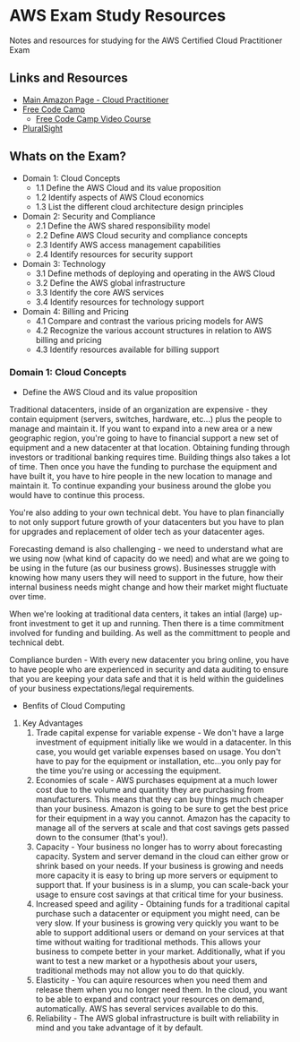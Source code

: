 # AWS Exam Study Resources
Notes and resources for studying for the AWS Certified Cloud Practitioner Exam

## Links and Resources
* [Main Amazon Page - Cloud Practitioner](https://aws.amazon.com/certification/certified-cloud-practitioner/)
* [Free Code Camp](https://www.freecodecamp.org/news/awscertified-challenge-free-path-aws-cloud-certifications/)
   * [Free Code Camp Video Course](https://www.youtube.com/watch?v=3hLmDS179YE)
* [PluralSight](https://app.pluralsight.com/paths/certificate/aws-certified-cloud-practitioner)

## Whats on the Exam?
* Domain 1: Cloud Concepts
  * 1.1 Define the AWS Cloud and its value proposition
  * 1.2 Identify aspects of AWS Cloud economics
  * 1.3 List the different cloud architecture design principles
* Domain 2: Security and Compliance
  * 2.1 Define the AWS shared responsibility model
  * 2.2 Define AWS Cloud security and compliance concepts
  * 2.3 Identify AWS access management capabilities
  * 2.4 Identify resources for security support
* Domain 3: Technology
  * 3.1 Define methods of deploying and operating in the AWS Cloud
  * 3.2 Define the AWS global infrastructure
  * 3.3 Identify the core AWS services
  * 3.4 Identify resources for technology support
* Domain 4: Billing and Pricing
  * 4.1 Compare and contrast the various pricing models for AWS
  * 4.2 Recognize the various account structures in relation to AWS billing and pricing
  * 4.3 Identify resources available for billing support

### Domain 1: Cloud Concepts
* Define the AWS Cloud and its value proposition

Traditional datacenters, inside of an organization are expensive - they contain equipment (servers, switches, hardware, etc...) plus the people to manage and maintain it. If you want to expand into a new area or a new geographic region, you're going to have to financial support a new set of equipment and a new datacenter at that location. Obtaining funding through investors or traditional banking requires time. Building things also takes a lot of time. Then once you have the funding to purchase the equipment and have built it, you have to hire people in the new location to manage and maintain it. To continue expanding your business around the globe you would have to continue this process.

You're also adding to your own technical debt. You have to plan financially to not only support future growth of your datacenters but you have to plan for upgrades and replacement of older tech as your datacenter ages.

Forecasting demand is also challenging - we need to understand what are we using now (what kind of capacity do we need) and what are we going to be using in the future (as our business grows). Businesses struggle with knowing how many users they will need to support in the future, how their internal business needs might change and how their market might fluctuate over time. 

When we're looking at traditional data centers, it takes an intial (large) up-front investment to get it up and running. Then there is a time commitment involved for funding and building. As well as the committment to people and technical debt.

Compliance burden - With every new datacenter you bring online, you have to have people who are experienced in security and data auditing to ensure that you are keeping your data safe and that it is held within the guidelines of your business expectations/legal requirements.

* Benfits of Cloud Computing
1. Key Advantages
   1. Trade capital expense for variable expense - We don't have a large investment of equipment initially like we would in a datacenter. In this case, you would get variable expenses based on usage. You don't have to pay for the equipment or installation, etc...you only pay for the time you're using or accessing the equipment. 
   1. Economies of scale - AWS purchases equipment at a much lower cost due to the volume and quantity they are purchasing from manufacturers. This means that they can buy things much cheaper than your business. Amazon is going to be sure to get the best price for their equipment in a way you cannot. Amazon has the capacity to manage all of the servers at scale and that cost savings gets passed down to the consumer (that's you!). 
   1. Capacity - Your business no longer has to worry about forecasting capacity. System and server demand in the cloud can either grow or shrink based on your needs. If your business is growing and needs more capacity it is easy to bring up more servers or equipment to support that. If your business is in a slump, you can scale-back your usage to ensure cost savings at that critical time for your business.
   1. Increased speed and agility - Obtaining funds for a traditional capital purchase such a datacenter or equipment you might need, can be very slow. If your business is growing very quickly you want to be able to support additional users or demand on your services at that time without waiting for traditional methods. This allows your business to compete better in your market. Additionally, what if you want to test a new market or a hypothesis about your users, traditional methods may not allow you to do that quickly. 
   1. Elasticity - You can aquire resources when you need them and release them when you no longer need them. In the cloud, you want to be able to expand and contract your resources on demand, automatically. AWS has several services available to do this. 
   1. Reliability - The AWS global infrastructure is built with reliability in mind and you take advantage of it by default. 


